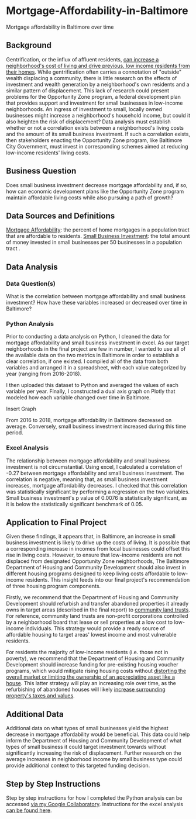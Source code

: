 # Mortgage-Affordability-in-Baltimore
Mortgage affordability in Baltimore over time 

## Background
Gentrification, or the influx of affluent residents, [can increase a neighborhood's cost of living and drive previous, low income residents from their homes](https://www.cdc.gov/healthyplaces/healthtopics/gentrification.htm). While gentrification often carries a connotation of "outside" wealth displacing a community, there is little research on the effects of investment and wealth generation by a neighborhood's own residents and a similar pattern of displacement. This lack of research could present problems for the Opportunity Zone program, a federal development plan that provides support and investment for small businesses in low-income neighborhoods. An ingress of investment to small, locally owned businesses might increase a neighborhood's household income, but could it also heighten the risk of displacement? Data analysis must establish whether or not a correlation exists between a neighborhood's living costs and the amount of its small business investment. If such a correlation exists, then stakeholders enacting the Opportunity Zone program, like Baltimore City Government, must invest in corresponding schemes aimed at reducing low-income residents' living costs. 

## Business Question
Does small business investment decrease mortgage affordability and, if so, how can economic development plans like the Opportunity Zone program maintain affordable living costs while also pursuing a path of growth? 

## Data Sources and Definitions
[Mortgage Affordability](https://github.com/John-Frye/Mortgage-Affordability-in-Baltimore/blob/main/Affordability_Index_-_Mortgage%20(2).csv): the percent of home mortgages in a population tract that are affordable to residents.
[Small Business Investment](https://github.com/John-Frye/Mortgage-Affordability-in-Baltimore/blob/main/Total_Dollar_Amount_Invested_in_Small_Businesses_per_50_Businesses%20(1).csv): the total amount of money invested in small businesses per 50 businesses in a population tract .

## Data Analysis
### Data Question(s)
What is the correlation between mortgage affordability and small business investment? How have these variables increased or decreased over time in Baltimore? 

### Python Analysis
Prior to conducting a data analysis on Python, I cleaned the data for mortgage affordability and small business investment in excel. As our target neighborhoods in the final project are few in number, I wanted to use all of the available data on the two metrics in Baltimore in order to establish a clear correlation, if one existed. I compiled all of the data from both variables and arranged it in a spreadsheet, with each value categorized by year (ranging from 2016-2018). 

I then uploaded this dataset to Python and averaged the values of each variable per year. Finally, I constructed a dual axis graph on Plotly that modeled how each variable changed over time in Baltimore. 

Insert Graph

From 2016 to 2018, mortgage affordability in Baltimore decreased on average. Conversely, small business investment increased during this time period. 

### Excel Analysis 
The relationship between mortgage affordability and small business investment is not circumstantial. Using excel, I calculated a correlation of -0.27 between mortgage affordability and small business investment. The correlation is negative, meaning that, as small business investment increases, mortgage affordability decreases. I checked that this correlation was statistically significant by performing a regression on the two variables. Small business investment's p value of 0.0076 is statistically significant, as it is below the statistically significant benchmark of 0.05. 

## Application to Final Project 
Given these findings, it appears that, in Baltimore, an increase in small business investment is likely to drive up the costs of living. It is possible that a corresponding increase in incomes from local businesses could offset this rise in living costs. However, to ensure that low-income residents are not displaced from designated Opportunity Zone neighborhoods, The Baltimore Department of Housing and Community Development should also invest in different housing programs designed to keep living costs affordable to low-income residents. This insight feeds into our final project's recommendation of three housing program components. 

Firstly, we recommend that the Department of Housing and Community Development should refurbish and transfer abandoned properties it already owns in target areas (described in the final report) to [community land trusts](https://www.bloomberg.com/news/articles/2019-04-29/alternative-homeownership-land-trusts-and-co-ops). For reference, community land trusts are non-profit corporations controlled by a neighborhood board that lease or sell properties at a low cost to low-income individuals. This strategy would provide a ready source of affordable housing to target areas' lowest income and most vulnerable residents.

For residents the majority of low-income residents (i.e. those not in poverty), we recommend that the Department of Housing and Community Development should increase funding for pre-existing housing voucher programs, which would mitigate rising housing costs without [distorting the overall market or limiting the ownership of an appreciating asset like a house](https://eicca.org/section-8). This latter strategy will play an increasing role over time, as the refurbishing of abandoned houses will likely [increase surrounding property's taxes and values](https://www.wichita.edu/academics/fairmount_college_of_liberal_arts_and_sciences/hugowall/documents/Topeka-Abandoned-Housing-Report-Final.pdf). 

## Additional Data
Additional data on what types of small businesses yield the highest decrease in mortgage affordability would be beneficial. This data could help inform the Department of Housing and Community Development of what types of small business it could target investment towards without significantly increasing the risk of displacement. Further research on the average increases in neighborhood income by small business type could provide additional context to this targeted funding decision. 

## Step by Step Instructions
Step by step instructions for how I completed the Python analysis can be accessed [via my Google Collaboratory](https://colab.research.google.com/drive/14BCsiCjGjfqA9FMcVNRgu-9R5d0WUtMw?usp=sharing).
Instructions for the excel analysis [can be found here](https://github.com/John-Frye/Mortgage-Affordability-in-Baltimore/blob/main/Mortgage_Affordability_Instructions.xlsx).
